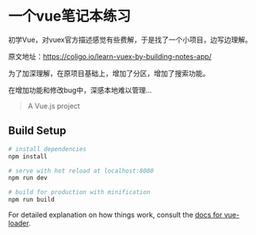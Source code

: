 # 一个vue笔记本练习
 初学Vue，对vuex官方描述感觉有些费解，于是找了一个小项目，边写边理解。

 原文地址：https://coligo.io/learn-vuex-by-building-notes-app/

 为了加深理解，在原项目基础上，增加了分区，增加了搜索功能。

 在增加功能和修改bug中，深感本地难以管理...

> A Vue.js project

## Build Setup

``` bash
# install dependencies
npm install

# serve with hot reload at localhost:8080
npm run dev

# build for production with minification
npm run build
```

For detailed explanation on how things work, consult the [docs for vue-loader](http://vuejs.github.io/vue-loader).
